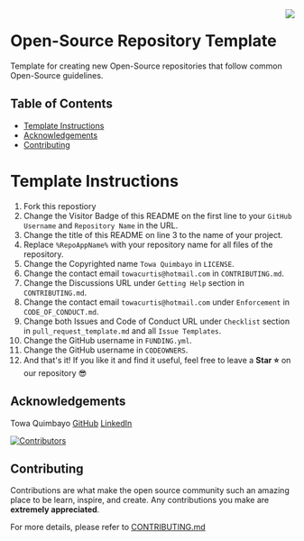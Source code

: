 <img align="right" src="https://visitor-badge.laobi.icu/badge?page_id=towaquimbayo.Open-Source-Repo" />

# Open-Source Repository Template

Template for creating new Open-Source repositories that follow common Open-Source guidelines.

## Table of Contents

* [Template Instructions](#template-instructions)
* [Acknowledgements](#acknowledgements)
* [Contributing](#contributing)

# Template Instructions

1. Fork this repostiory
2. Change the Visitor Badge of this README on the first line to your `GitHub Username` and `Repository Name` in the URL.
3. Change the title of this README on line 3 to the name of your project.
4. Replace `%RepoAppName%` with your repository name for all files of the repository.
5. Change the Copyrighted name `Towa Quimbayo` in `LICENSE`.
6. Change the contact email `towacurtis@hotmail.com` in `CONTRIBUTING.md`.
7. Change the Discussions URL under `Getting Help` section in `CONTRIBUTING.md`.
8. Change the contact email `towacurtis@hotmail.com` under `Enforcement` in `CODE_OF_CONDUCT.md`.
9. Change both Issues and Code of Conduct URL under `Checklist` section in `pull_request_template.md` and all `Issue Templates`.
10. Change the GitHub username in `FUNDING.yml`.
11. Change the GitHub username in `CODEOWNERS`.
12. And that's it! If you like it and find it useful, feel free to leave a __Star ⭐__ on our repository 😎

## Acknowledgements

Towa Quimbayo [GitHub](https://github.com/towaquimbayo) [LinkedIn](https://www.linkedin.com/in/towa-quimbayo/)

[![Contributors](https://contrib.rocks/image?repo=towaquimbayo/Open-Source-Repo)](https://github.com/towaquimbayo/Open-Source-Repo/graphs/contributors)

## Contributing

Contributions are what make the open source community such an amazing place to be learn, inspire, and create. Any contributions you make are __extremely appreciated__.

For more details, please refer to [CONTRIBUTING.md](CONTRIBUTING.md)
